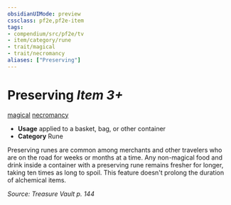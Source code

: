 ```yaml
---
obsidianUIMode: preview
cssclass: pf2e,pf2e-item
tags:
- compendium/src/pf2e/tv
- item/category/rune
- trait/magical
- trait/necromancy
aliases: ["Preserving"]
---
```

# Preserving *Item 3+*  
[magical](rules/traits/magical.md "Magical Item Trait")  [necromancy](rules/traits/necromancy.md "Necromancy School Trait")  

- **Usage** applied to a basket, bag, or other container
- **Category** Rune

Preserving runes are common among merchants and other travelers who are on the road for weeks or months at a time. Any non-magical food and drink inside a container with a preserving rune remains fresher for longer, taking ten times as long to spoil. This feature doesn't prolong the duration of alchemical items.

*Source: Treasure Vault p. 144*